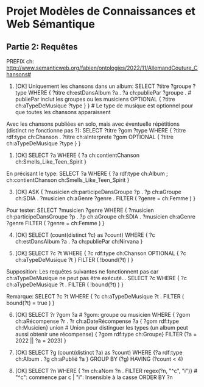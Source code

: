 # Projet Modèles de Connaissances et Web Sémantique

## Partie 2: Requêtes

PREFIX ch: <http://www.semanticweb.org/fabien/ontologies/2022/11/AllemandCouture_Chansons#>

1. [OK]
Uniquement les chansons dans un album:
SELECT ?titre ?groupe ?type
WHERE { ?titre ch:estDansAlbum ?a .
        ?a ch:publiePar ?groupe . # publiePar inclut les groupes ou les musiciens
        OPTIONAL { ?titre ch:aTypeDeMusique ?type } } # Le type de musique est optionnel pour que toutes les chansons apparaissent

Avec les chansons publiées en solo, mais avec éventuelle répétitions (distinct ne fonctionne pas ?):
SELECT ?titre ?gom ?type
WHERE { ?titre rdf:type ch:Chanson .
        ?titre ch:aInterprete ?gom 
	    OPTIONAL { ?titre ch:aTypeDeMusique ?type } }

1. [OK]
SELECT ?a
    WHERE { ?a ch:contientChanson ch:Smells_Like_Teen_Spirit }

En précisant le type:
SELECT ?a
WHERE { ?a rdf:type ch:Album ;
           ch:contientChanson ch:Smells_Like_Teen_Spirit }

3. [OK]
ASK { ?musicien ch:participeDansGroupe ?p .
      ?p ch:aGroupe ch:SDIA .
      ?musicien ch:aGenre ?genre .
      FILTER ( ?genre = ch:Femme ) }

Pour tester:
SELECT ?musicien ?genre
WHERE { ?musicien ch:participeDansGroupe ?p .
        ?p ch:aGroupe ch:SDIA .
        ?musicien ch:aGenre ?genre
FILTER ( ?genre = ch:Femme ) }

4. [OK]
SELECT (count(distinct ?c) as ?count)
WHERE { ?c ch:estDansAlbum ?a .
        ?a ch:publiePar ch:Nirvana }

5. [OK]
SELECT ?c ?t
WHERE { ?c rdf:type ch:Chanson
	OPTIONAL { ?c ch:aTypeDeMusique ?t }
        	FILTER ( !bound(?t) ) }

Supposition: Les requêtes suivantes ne fonctionnent pas car ch:aTypeDeMusique ne peut pas être exécuté...
SELECT ?c
WHERE { ?c ch:aTypeDeMusique ?t .
        FILTER ( !bound(?t) ) }

Remarque:
SELECT ?c ?t
WHERE { ?c ch:aTypeDeMusique ?t .
        FILTER ( bound(?t) = true ) }
        
6. [OK]
SELECT ?r ?gom ?a # ?gom: groupe ou musicien
WHERE { ?gom ch:aRécompense ?r .
	    ?r ch:aDateRécompense ?a
        { ?gom rdf:type ch:Musicien}
        union # Union pour distinguer les types (un album peut aussi obtenir une récompense)
        { ?gom rdf:type ch:Groupe}
        FILTER (?a = 2022 || ?a = 2023)
}

1. [OK]
SELECT ?g (count(distinct ?a) as ?count)
WHERE {?a rdf:type ch:Album .
       ?g ch:aPublié ?a }
GROUP BY (?g)
HAVING (?count < 4)

1. [OK]
SELECT ?n
WHERE { ?m ch:aNom ?n .
        FILTER regex(?n, "^c", "i")} # "^c": commence par c | "i": Insensible à la casse
ORDER BY ?n
